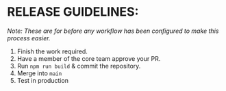 # RELEASE GUIDELINES:
_Note: These are for before any workflow has been configured to make this process easier._
1. Finish the work required.
2. Have a member of the core team approve your PR.
3. Run `npm run build` & commit the repository.
4. Merge into `main` 
5. Test in production